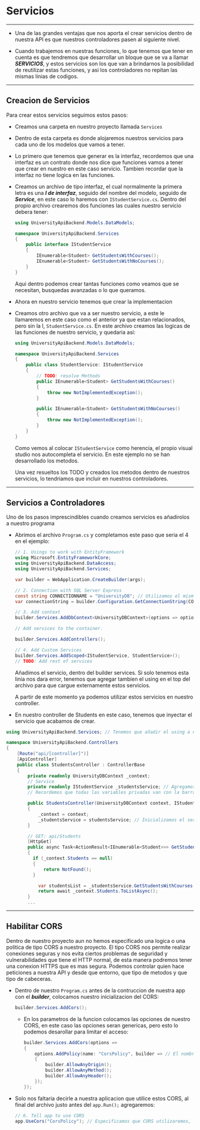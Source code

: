 # Servicios
---

- Una de las grandes ventajas que nos aporta el crear servicios dentro de nuestra API es que nuestros controladores pasen al siguiente nivel. 

- Cuando trabajemos en nuestras funciones, lo que tenemos que tener en cuenta es que tendremos que desarrollar un bloque que se va a llamar ***SERVICIOS***, y estos servicios son los que van a brindarnos la posibilidad de reutilizar estas funciones, y asi los controladores no repitan las mismas linias de codigos. 

---

## Creacion de Servicios

Para crear estos servicios seguimos estos pasos:

- Creamos una carpeta en nuestro proyecto llamada ```Services```
- Dentro de esta carpeta es donde alojaremos nuestros servicios para cada uno de los modelos que vamos a tener.
- Lo primero que tenemos que generar es la interfaz, recordemos que una interfaz es un contrato donde nos dice que funciones vamos a tener que crear en nuestro en este caso servicio. Tambien recordar que la interfaz no tiene logica en las funciones.
- Creamos un archivo de tipo interfaz, el cual normalmente la primera letra es una ***I de interfaz***, seguido del nombre del modelo, seguido de ***Service***, en este caso lo haremos con ```IStudentService.cs```. Dentro del propio archivo crearemos dos funciones las cuales nuestro servicio debera tener:
    ```cs
    using UniversityApiBackend.Models.DataModels;

    namespace UniversityApiBackend.Services
    {
        public interface IStudentService
        {
            IEnumerable<Student> GetStudentsWithCourses();
            IEnumerable<Student> GetStudentsWithNoCourses();
        }
    }
    ```
    Aqui dentro podemos crear tantas funciones como veamos que se necesitan, busquedas avanzadas o lo que queramos.

- Ahora en nuestro servicio tenemos que crear la implementacion
- Creamos otro archivo que va a ser nuestro servicio, a este le llamaremos en este caso como el anterior ya que estan relacionados, pero sin la I, ```StudentService.cs```. En este archivo creamos las logicas de las funciones de nuestro servicio, y quedaria asi: 
    ```cs
    using UniversityApiBackend.Models.DataModels;

    namespace UniversityApiBackend.Services
    {
        public class StudentService: IStudentService
        {
            // TODO: resolve Methods
            public IEnumerable<Student> GetStudentsWithCourses()
            {
                throw new NotImplementedException();
            }

            public IEnumerable<Student> GetStudentsWithNoCourses()
            {
                throw new NotImplementedException();
            }
        }
    }
    ```
    Como vemos al colocar ```IStudentService``` como herencia, el propio visual studio nos autocompleta el servicio. En este ejemplo no se han desarrollado los metodos.
    
    Una vez resueltos los TODO y creados los metodos dentro de nuestros servicios, lo tendriamos que incluir en nuestros controladores.
---

## Servicios a Controladores

Uno de los pasos imprescindibles cuando creamos servicios es añadirolos a nuestro programa

- Abrimos el archivo ```Program.cs``` y completamos este paso que seria el 4 en el ejemplo:

    ```cs
    // 1. Usings to work with EntityFramework
    using Microsoft.EntityFrameworkCore;
    using UniversityApiBackend.DataAccess;
    using UniversityApiBackend.Services; 

    var builder = WebApplication.CreateBuilder(args);

    // 2. Connection with SQL Server Express
    const string CONNECTIONNAME = "UniversityDB"; // Utilizamos el mismo nombre que le hemos dado en el archivo appsettings.json
    var connectionString = builder.Configuration.GetConnectionString(CONNECTIONNAME);

    // 3. Add context
    builder.Services.AddDbContext<UniversityDBContext>(options => options.UseSqlServer(connectionString));

    // Add services to the container.

    builder.Services.AddControllers();

    // 4. Add Custom Services
    builder.Services.AddScoped<IStudentService, StudentService>();
    // TODO: Add rest of services
    ```
    Añadimos el servicio, dentro del builder services. Si solo tenemos esta linia nos dara error, tenemos que agregar tambien el using en el top del archivo para que cargue externamente estos servicios. 

    A partir de este momento ya podemos utilizar estos servicios en nuestro controller. 

- En nuestro controller de Students en este caso, tenemos que inyectar el servicio que acabamos de crear. 

```cs
using UniversityApiBackend.Services; // Tenemos que añadir el using a nuestro archivo para que pueda usarlo externamente. 

namespace UniversityApiBackend.Controllers
{
    [Route("api/[controller]")]
    [ApiController]
    public class StudentsController : ControllerBase
    {
        private readonly UniversityDBContext _context;
        // Service
        private readonly IStudentService _studentsService; // Agregamos el servicio. 
        // Recordemos que todas las variables privadas van con la barra baja al inicio, es una convencion dentro de C#. 

        public StudentsController(UniversityDBContext context, IStudentService studentsService) // Especificamos dentro de nuestro controlador que vamos a utilizar este servicio. 
        {
            _context = context;
            _studentsService = studentsService; // Inicializamos el servicio dentro del controlador. 
        }

        // GET: api/Students
        [HttpGet]
        public async Task<ActionResult<IEnumerable<Student>>> GetStudents()
        {
          if (_context.Students == null)
          {
              return NotFound();
          }

            var studentsList = _studentsService.GetStudentsWithCourses(); // Ahora en cualquier momento podemos acceder a los servicios y metodos que hemos creado para ser utilizados. 
            return await _context.Students.ToListAsync();
        }
        ...
```
---

## Habilitar CORS

Dentro de nuestro proyecto aun no hemos especificado una logica o una politica de tipo CORS a nuestro proyecto. El tipo CORS nos permite realizar conexiones seguras y nos evita ciertos problemas de seguridad y vulnerabilidades que tiene el HTTP normal, de esta manera podremos tener una conexion HTTPS que es mas segura. Podemos controlar quien hace peticiones a nuestra API y desde que entorno, que tipo de metodos y que tipo de cabeceras.

- Dentro de nuestro ```Program.cs``` antes de la contruccion de nuestra app con el ***builder***, colocamos nuestro inicializacion del CORS:

    ```cs 
    builder.Services.AddCors();
    ```
  - En los parametros de la funcion colocamos las opciones de nuestro CORS, en este caso las opciones seran genericas, pero esto lo podemos desarollar para limitar el acceso:

    ```cs
    builder.Services.AddCors(options =>
    {
        options.AddPolicy(name: "CorsPolicy", builder => // El nombre puede ser el que queramos. 
        {
            builder.AllowAnyOrigin();
            builder.AllowAnyMethod();
            builder.AllowAnyHeader();
        });
    });
    ```
- Solo nos faltaria decirle a nuestra aplicacion que utilice estos CORS, al final del archivo justo antes del ```app.Run();``` agregaremos:

    ```cs
    // 6. Tell app to use CORS
    app.UseCors("CorsPolicy"); // Especificamos que CORS utilizaremos, con el nombre que le hayamos puesto nosotros
    ```